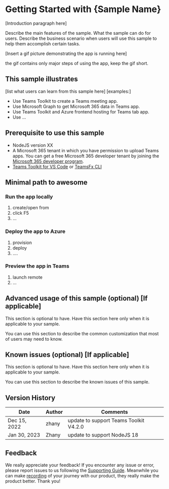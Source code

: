 # Getting Started with {Sample Name}

[Introduction paragraph here] 

Describe the main features of the sample. What the sample can do for users. Describe the business scenario when users will use this sample to help them accomplish certain tasks.

[Insert a gif picture demonstrating the app is running here] 

the gif contains only major steps of using the app, keep the gif short.

## This sample illustrates
[list what users can learn from this sample here]
[examples:]
- Use Teams Toolkit to create a Teams meeting app.
- Use Microsoft Graph to get Microsoft 365 data in Teams app.
- Use Teams Toolkit and Azure frontend hosting for Teams tab app.
- Use ...

## Prerequisite to use this sample
- NodeJS version XX
- A Microsoft 365 tenant in which you have permission to upload Teams apps. You can get a free Microsoft 365 developer tenant by joining the [Microsoft 365 developer program](https://developer.microsoft.com/en-us/microsoft-365/dev-program).
- [Teams Toolkit for VS Code](https://aka.ms/teams-toolkit) or [TeamsFx CLI](https://aka.ms/teams-toolkit-cli)

## Minimal path to awesome

### Run the app locally
1. create/open from
1. click F5
1. ...

### Deploy the app to Azure
1. provision
1. deploy
1. ....

### Preview the app in Teams
1. launch remote 
2. ...

## Advanced usage of this sample (optional) [If applicable]
This section is optional to have. Have this section here only when it is applicable to your sample.

You can use this section to describe the common customization that most of users may need to know.

## Known issues (optional) [If applicable]
This section is optional to have. Have this section here only when it is applicable to your sample.

You can use this section to describe the known issues of this sample.

## Version History
|Date| Author| Comments|
|---|---|---|
|Dec 15, 2022| zhany | update to support Teams Toolkit V4.2.0|
|Jan 30, 2023| Zhany | update to support NodeJS 18|

## Feedback
We really appreciate your feedback! If you encounter any issue or error, please report issues to us following the [Supporting Guide](https://github.com/OfficeDev/TeamsFx-Samples/blob/dev/SUPPORT.md). Meanwhile you can make [recording](https://aka.ms/teamsfx-record) of your journey with our product, they really make the product better. Thank you!
